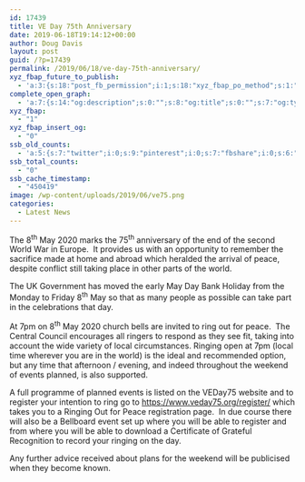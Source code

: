 ```yaml
---
id: 17439
title: VE Day 75th Anniversary
date: 2019-06-18T19:14:12+00:00
author: Doug Davis
layout: post
guid: /?p=17439
permalink: /2019/06/18/ve-day-75th-anniversary/
xyz_fbap_future_to_publish:
  - 'a:3:{s:18:"post_fb_permission";i:1;s:18:"xyz_fbap_po_method";s:1:"2";s:16:"xyz_fbap_message";s:62:"News item added to the CCCBR website: {POST_TITLE} {PERMALINK}";}'
complete_open_graph:
  - 'a:7:{s:14:"og:description";s:0:"";s:8:"og:title";s:0:"";s:7:"og:type";s:0:"";s:12:"twitter:card";s:7:"summary";s:15:"twitter:creator";s:0:"";s:19:"twitter:description";s:0:"";s:8:"og:image";s:5:"17441";}'
xyz_fbap:
  - "1"
xyz_fbap_insert_og:
  - "0"
ssb_old_counts:
  - 'a:5:{s:7:"twitter";i:0;s:9:"pinterest";i:0;s:7:"fbshare";i:0;s:6:"reddit";i:0;s:6:"tumblr";N;}'
ssb_total_counts:
  - "0"
ssb_cache_timestamp:
  - "450419"
image: /wp-content/uploads/2019/06/ve75.png
categories:
  - Latest News
---
```

The 8<sup>th</sup> May 2020 marks the 75<sup>th</sup> anniversary of the end of the second World War in Europe.  It provides us with an opportunity to remember the sacrifice made at home and abroad which heralded the arrival of peace, despite conflict still taking place in other parts of the world.

The UK Government has moved the early May Day Bank Holiday from the Monday to Friday 8<sup>th</sup> May so that as many people as possible can take part in the celebrations that day.

At 7pm on 8<sup>th</sup> May 2020 church bells are invited to ring out for peace.  The Central Council encourages all ringers to respond as they see fit, taking into account the wide variety of local circumstances. Ringing open at 7pm (local time wherever you are in the world) is the ideal and recommended option, but any time that afternoon / evening, and indeed throughout the weekend of events planned, is also supported.

A full programme of planned events is listed on the VEDay75 website and to register your intention to ring go to <a href="https://www.veday75.org/register/" target="_blank" rel="noopener noreferrer">https://www.veday75.org/register/</a> which takes you to a Ringing Out for Peace registration page.  In due course there will also be a Bellboard event set up where you will be able to register and from where you will be able to download a Certificate of Grateful Recognition to record your ringing on the day.

Any further advice received about plans for the weekend will be publicised when they become known.

